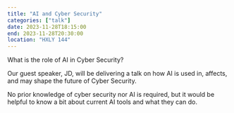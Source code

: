 ```yaml
---
title: "AI and Cyber Security"
categories: ["talk"]
date: 2023-11-28T18:15:00
end: 2023-11-28T20:30:00
location: "HXLY 144"
---
```


What is the role of AI in Cyber Security?

<!--more-->

Our guest speaker, JD, will be delivering a talk on how AI is used in, affects, and may shape the future of Cyber Security.

No prior knowledge of cyber security nor AI is required, but it would be helpful to know a bit about current AI tools and what they can do.